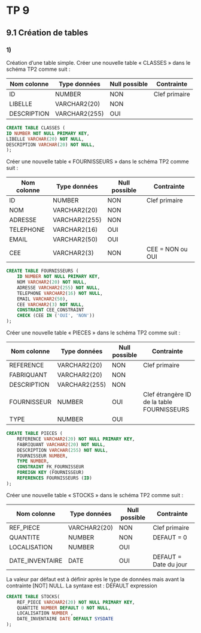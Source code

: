 # TP 9

## 9.1 Création de tables

### 1)

Création d’une table simple.
Créer une nouvelle table « CLASSES » dans le schéma TP2 comme suit :

| Nom colonne | Type données  | Null possible | Contrainte    |
| ----------- | ------------- | ------------- | ------------- |
| ID          | NUMBER        | NON           | Clef primaire |
| LIBELLE     | VARCHAR2(20)  | NON           |               |
| DESCRIPTION | VARCHAR2(255) | OUI           |               |

```sql
CREATE TABLE CLASSES (
ID NUMBER NOT NULL PRIMARY KEY,
LIBELLE VARCHAR(20) NOT NULL,
DESCRIPTION VARCHAR(20) NOT NULL,
);
```

Créer une nouvelle table « FOURNISSEURS » dans le schéma TP2 comme suit :

| Nom colonne | Type données  | Null possible | Contrainte       |
| ----------- | ------------- | ------------- | ---------------- |
| ID          | NUMBER        | NON           | Clef primaire    |
| NOM         | VARCHAR2(20)  | NON           |                  |
| ADRESSE     | VARCHAR2(255) | NON           |                  |
| TELEPHONE   | VARCHAR2(16)  | OUI           |                  |
| EMAIL       | VARCHAR2(50)  | OUI           |                  |
| CEE         | VARCHAR2(3)   | NON           | CEE = NON ou OUI |

```sql
CREATE TABLE FOURNISSEURS (
    ID NUMBER NOT NULL PRIMARY KEY,
    NOM VARCHAR2(20) NOT NULL,
    ADRESSE VARCHAR2(255) NOT NULL,
    TELEPHONE VARCHAR2(16) NOT NULL,
    EMAIL VARCHAR2(50),
    CEE VARCHAR2(3) NOT NULL,
    CONSTRAINT CEE_CONSTRAINT
    CHECK (CEE IN ('OUI', 'NON'))
);
```

Créer une nouvelle table « PIECES » dans le schéma TP2 comme suit :

| Nom colonne | Type données  | Null possible | Contrainte                                 |
| ----------- | ------------- | ------------- | ------------------------------------------ |
| REFERENCE   | VARCHAR2(20)  | NON           | Clef primaire                              |
| FABRIQUANT  | VARCHAR2(20)  | NON           |                                            |
| DESCRIPTION | VARCHAR2(255) | NON           |                                            |
| FOURNISSEUR | NUMBER        | OUI           | Clef étrangère ID de la table FOURNISSEURS |
| TYPE        | NUMBER        | OUI           |                                            |

```sql
CREATE TABLE PIECES (
    REFERENCE VARCHAR2(20) NOT NULL PRIMARY KEY,
    FABRIQUANT VARCHAR2(20) NOT NULL,
    DESCRIPTION VARCHAR(255) NOT NULL,
    FOURNISSEUR NUMBER,
    TYPE NUMBER,
    CONSTRAINT FK_FOURNISSEUR
    FOREIGN KEY (FOURNISSEUR)
    REFERENCES FOURNISSEURS (ID)
);
```

Créer une nouvelle table « STOCKS » dans le schéma TP2 comme suit :

| Nom colonne     | Type données | Null possible | Contrainte            |
| --------------- | ------------ | ------------- | --------------------- |
| REF_PIECE       | VARCHAR2(20) | NON           | Clef primaire         |
| QUANTITE        | NUMBER       | NON           | DEFAUT = 0            |
| LOCALISATION    | NUMBER       | OUI           |
| DATE_INVENTAIRE | DATE         | OUI           | DEFAUT = Date du jour |

La valeur par défaut est à définir après le type de données mais avant la contrainte [NOT] NULL.
La syntaxe est : DEFAULT expression

```sql
CREATE TABLE STOCKS(
    REF_PIECE VARCHAR2(20) NOT NULL PRIMARY KEY,
    QUANTITE NUMBER DEFAULT 0 NOT NULL,
    LOCALISATION NUMBER ,
    DATE_INVENTAIRE DATE DEFAULT SYSDATE
);
```
